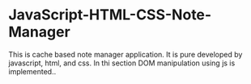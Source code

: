 # JavaScript-HTML-CSS-Note-Manager
This is cache based note manager application. It is pure developed by javascript, html, and css. In thi section DOM manipulation using js is implemented..
